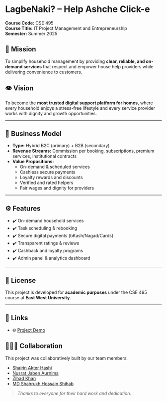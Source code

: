 


# LagbeNaki? – Help Ashche Click-e

**Course Code:** CSE 495  
**Course Title:** IT Project Management and Entrepreneurship  
**Semester:** Summer 2025  


## 🎯 Mission
To simplify household management by providing **clear, reliable, and on-demand services** that respect and empower house help providers while delivering convenience to customers.

## 👁️ Vision
To become the **most trusted digital support platform for homes**, where every household enjoys a stress-free lifestyle and every service provider works with dignity and growth opportunities.

---

## 💼 Business Model
- **Type:** Hybrid B2C (primary) + B2B (secondary)  
- **Revenue Streams:** Commission per booking, subscriptions, premium services, institutional contracts  
- **Value Propositions:**  
  - On-demand & scheduled services  
  - Cashless secure payments  
  - Loyalty rewards and discounts  
  - Verified and rated helpers  
  - Fair wages and dignity for providers  

---

## ⚙️ Features
- ✔️ On-demand household services  
- ✔️ Task scheduling & rebooking  
- ✔️ Secure digital payments (bKash/Nagad/Cards)  
- ✔️ Transparent ratings & reviews  
- ✔️ Cashback and loyalty programs  
- ✔️ Admin panel & analytics dashboard  


---

## 📜 License
This project is developed for **academic purposes** under the CSE 495 course at **East West University**.  

---

## 🔗 Links
- 🌐 [Project Demo](https://lagbenaki.netlify.app/)  



## 🧑‍🤝‍🧑 Collaboration

This project was collaboratively built by our team members:

- [Shairin Akter Hashi](https://github.com/Shairin207)
- [Nusrat Jaben Aurnima](https://github.com/NushratJabenAurnima)
- [Zihad Khan](https://github.com/Zihad107)
- [MD Shahrukh Hossain Shihab](https://github.com/shihab372)

> _Thanks to everyone for their hard work and dedication._
 
 
